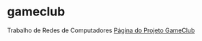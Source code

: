 # gameclub
 Trabalho de Redes de Computadores
<a href="https://joaovscaetano.github.io/gameclub/">Página do Projeto GameClub</a>
